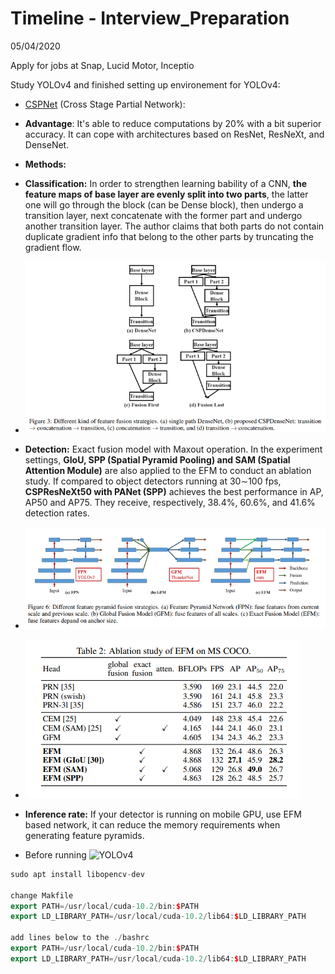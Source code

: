 # Timeline - Interview_Preparation
05/04/2020

Apply for jobs at Snap, Lucid Motor, Inceptio

Study YOLOv4 and finished setting up environement for YOLOv4:

+ [CSPNet](https://github.com/WongKinYiu/CrossStagePartialNetworks) (Cross Stage Partial Network): 
+ **Advantage**: It's able to reduce computations by 20% with a bit superior accuracy. It can cope with architectures based on ResNet, ResNeXt, and DenseNet.
+ **Methods:** 
+ **Classification:** In order to strengthen learning bability of a CNN, **the feature maps of base layer are evenly split into two parts**, the latter one will go through the block (can be Dense block), then undergo a transition layer, next concatenate with the former part and undergo another transition layer. The author claims that both parts do not contain duplicate gradient info that belong to the other parts by truncating the gradient flow.
+ !["Dense block"](1.PNG )
+ **Detection:** Exact fusion model with Maxout operation. In the experiment settings, **GIoU,  SPP (Spatial Pyramid Pooling) and SAM (Spatial Attention Module)** are also applied to the EFM to conduct an ablation study. If compared to object detectors running at 30∼100 fps, **CSPResNeXt50 with PANet (SPP)** achieves the best performance
in AP, AP50 and AP75. They receive, respectively, 38.4%, 60.6%, and 41.6% detection rates.  
+ !["EFM"](2.PNG )
+ !["EFM experiments"](3.PNG )
+ **Inference rate:** If your detector is running on mobile GPU, use EFM based network, it can reduce the memory requirements when generating feature pyramids.

+ Before running ![YOLOv4](https://github.com/AlexeyAB/darknet#how-to-use-on-the-command-line)

```cpp
sudo apt install libopencv-dev 

change Makfile
export PATH=/usr/local/cuda-10.2/bin:$PATH
export LD_LIBRARY_PATH=/usr/local/cuda-10.2/lib64:$LD_LIBRARY_PATH

add lines below to the ./bashrc
export PATH=/usr/local/cuda-10.2/bin:$PATH
export LD_LIBRARY_PATH=/usr/local/cuda-10.2/lib64:$LD_LIBRARY_PATH
```